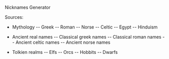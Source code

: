 Nicknames Generator

Sources:
* Mythology
-- Greek
-- Roman
-- Norse
-- Celtic
-- Egypt
-- Hinduism

* Ancient real names
-- Classical greek names
-- Classical roman names
-- Ancient celtic names
-- Ancient norse names

* Tolkien realms
-- Elfs
-- Orcs
-- Hobbits
-- Dwarfs 
